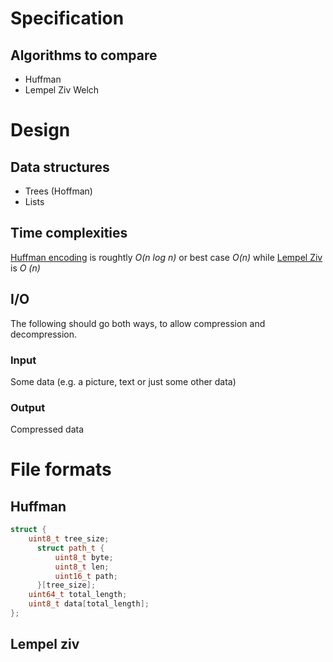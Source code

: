 # Specification

## Algorithms to compare
- Huffman
- Lempel Ziv Welch

# Design
## Data structures
- Trees (Hoffman)
- Lists

## Time complexities
[Huffman encoding](https://en.wikipedia.org/wiki/Huffman_coding) is roughtly 
 _O(n log n)_ or best case _O(n)_ while [Lempel
 Ziv](https://en.wikipedia.org/wiki/Lempel-Ziv_complexity) is _O (n)_ 
 
## I/O
The following should go both ways, to allow compression and decompression.
### Input 
Some data (e.g. a picture, text or just some other data)
### Output
Compressed data

# File formats
## Huffman
```cpp
struct {
    uint8_t tree_size;
      struct path_t {
          uint8_t byte;
          uint8_t len;
          uint16_t path;
      }[tree_size];
    uint64_t total_length;
    uint8_t data[total_length];
};
```

## Lempel ziv
